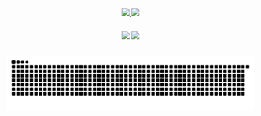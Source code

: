 <div align="center">
  <a href="https://github.com/ericposser">
  <img height="180em" src="https://github-readme-stats.vercel.app/api?username=ericposser&show_icons=true&theme=dark&include_all_commits=true&count_private=true"/>
  <img height="180em" src="https://github-readme-stats.vercel.app/api/top-langs/?username=ericposser&layout=compact&langs_count=7&theme=dark&hide_progress=true&hide=CSS"/>
</div>

##
  <!--
<div align="center" style="display: inline_block"><br>
  <img align="center" alt="Rafa-HTML" height="30" width="40" src="https://cdn.jsdelivr.net/gh/devicons/devicon/icons/html5/html5-original.svg">
  <img align="center" alt="Rafa-CSS" height="30" width="40" src="https://raw.githubusercontent.com/devicons/devicon/master/icons/css3/css3-original.svg">
  <img align="center" alt="Rafa-CSS" height="30" width="40" src="https://cdn.jsdelivr.net/gh/devicons/devicon/icons/cplusplus/cplusplus-original.svg">
  <img align="center" alt="Rafa-CSS" height="30" width="40" src="https://cdn.jsdelivr.net/gh/devicons/devicon/icons/mysql/mysql-original-wordmark.svg">
</div>
  -->

<div align="center">
<a href = "mailto:eric_alegrete2002@hotmail.com"><img src="https://img.shields.io/badge/-Gmail-%23333?style=for-the-badge&logo=gmail&logoColor=white" target="_blank"></a>
 </a>
  <a href="https://www.linkedin.com/in/eric-posser-a3378a234/" target="_blank"><img src="https://img.shields.io/badge/-LinkedIn-%230077B5?style=for-the-badge&logo=linkedin&logoColor=white" target="_blank"></a> 
</div>

##
![Snake animation](https://github.com/ericposser/ericposser/blob/output/github-contribution-grid-snake.svg)
